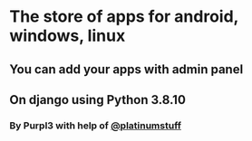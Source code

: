 # The store of apps for android, windows, linux
## You can add your apps with admin panel
## On django using Python 3.8.10
### By Purpl3 with help of [@platinumstuff](https://github.com/platinumstufff)
